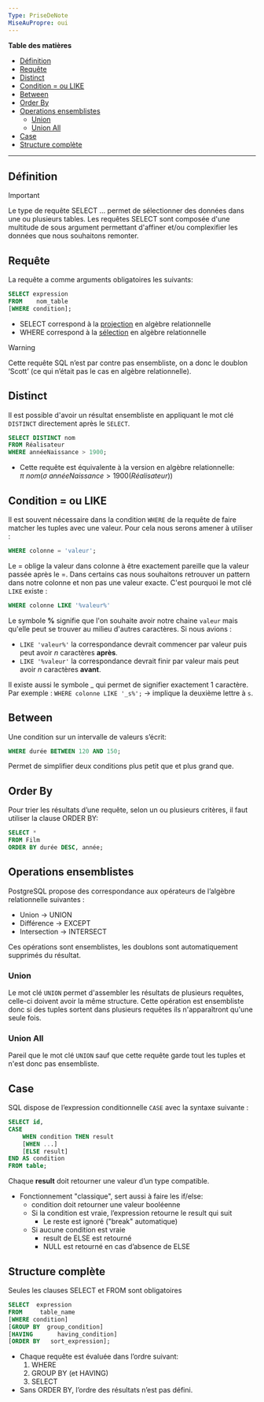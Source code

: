 ```yaml
---
Type: PriseDeNote
MiseAuPropre: oui
---
```

**Table des matières**
- [Définition](#d%C3%A9finition)
- [Requête](#requ%C3%AAte)
- [Distinct](#distinct)
- [Condition = ou LIKE](#condition--ou-like)
- [Between](#between)
- [Order By](#order-by)
- [Operations ensemblistes](#operations-ensemblistes)
	- [Union](#union)
	- [Union All](#union-all)
- [Case](#case)
- [Structure complète](#structure-compl%C3%A8te)

___
## Définition
>[!important]
>Le type de requête SELECT ... permet de sélectionner des données dans une ou plusieurs tables. Les requêtes SELECT sont composée d'une multitude de sous argument permettant d'affiner et/ou complexifier les données que nous souhaitons remonter.

## Requête
La requête a comme arguments obligatoires les suivants:
```sql
SELECT expression
FROM    nom_table
[WHERE condition];
```
- SELECT correspond à la [projection](../5%20-%20Algèbre%20relationnel/Opérateur%20fondamentaux.md#projection) en algèbre relationnelle 
- WHERE correspond à la [sélection](../5%20-%20Algèbre%20relationnel/Opérateur%20fondamentaux.md#s%C3%A9lection) en algèbre relationnelle
>[!warning]
>Cette requête SQL n’est par contre pas ensembliste, on a donc le doublon ‘Scott’ (ce qui n’était pas le cas en algèbre relationnelle).
>

## Distinct
Il est possible d'avoir un résultat ensembliste en appliquant le mot clé `DISTINCT` directement après le `SELECT`.

```SQL
SELECT DISTINCT nom 
FROM Réalisateur 
WHERE annéeNaissance > 1900;
```
- Cette requête est équivalente à la version en algèbre relationnelle: $\pi \> nom (\sigma \> annéeNaissance > 1900 (Réalisateur))$

## Condition = ou LIKE
Il est souvent nécessaire dans la condition `WHERE` de la requête de faire matcher les tuples avec une valeur. Pour cela nous serons amener à utiliser :
```sql
WHERE colonne = 'valeur';
```
Le = oblige la valeur dans colonne à être exactement pareille que la valeur passée après le =. 
Dans certains cas nous souhaitons retrouver un pattern dans notre colonne et non pas une valeur exacte. C'est pourquoi le mot clé `LIKE` existe : 
```sql
WHERE colonne LIKE '%valeur%'
```
Le symbole **%** signifie que l'on souhaite avoir notre chaine `valeur` mais qu'elle peut se trouver au milieu d'autres caractères. Si nous avions : 
- `LIKE 'valeur%'` la correspondance devrait commencer par valeur puis peut avoir $n$ caractères **après**.
- `LIKE '%valeur'` la correspondance devrait finir par valeur mais peut avoir $n$ caractères **avant**.

Il existe aussi le symbole _ qui permet de signifier exactement 1 caractère. Par exemple : `WHERE colonne LIKE '_s%';` -> implique la deuxième lettre à `s`.

## Between
Une condition sur un intervalle de valeurs s’écrit: 
```sql
WHERE durée BETWEEN 120 AND 150;
```
Permet de simplifier deux conditions plus petit que et plus grand que.

## Order By
Pour trier les résultats d’une requête, selon un ou plusieurs critères, il faut utiliser la clause ORDER BY: 
```sql
SELECT * 
FROM Film 
ORDER BY durée DESC, année;
```

## Operations ensemblistes
PostgreSQL propose des correspondance aux opérateurs de l’algèbre relationnelle suivantes :
- Union -> UNION
- Différence -> EXCEPT
- Intersection -> INTERSECT

Ces opérations sont ensemblistes, les doublons sont automatiquement supprimés du résultat. 

### Union
Le mot clé `UNION` permet d'assembler les résultats de plusieurs requêtes, celle-ci doivent avoir la même structure. Cette opération est ensembliste donc si des tuples sortent dans plusieurs requêtes ils n'apparaîtront qu'une seule fois.

### Union All
Pareil que le mot clé `UNION` sauf que cette requête garde tout les tuples et n'est donc pas ensembliste.

## Case
SQL dispose de l’expression conditionnelle `CASE` avec la syntaxe suivante : 
```sql
SELECT id,
CASE 
	WHEN condition THEN result
	[WHEN ...]
	[ELSE result]
END AS condition
FROM table;
```
Chaque **result** doit retourner une valeur d’un type compatible.
- Fonctionnement "classique", sert aussi à faire les if/else:
	- condition doit retourner une valeur booléenne
	- Si la condition est vraie, l’expression retourne le result qui suit
		- Le reste est ignoré ("break" automatique)
	- Si aucune condition est vraie
		- result de ELSE est retourné
		- NULL est retourné en cas d’absence de ELSE
## Structure complète
Seules les clauses SELECT et FROM sont obligatoires
```sql
SELECT  expression 
FROM     table_name 
[WHERE condition]
[GROUP BY  group_condition]
[HAVING       having_condition]
[ORDER BY   sort_expression];
```

- Chaque requête est évaluée dans l’ordre suivant: 
	1. WHERE 
	2. GROUP BY (et HAVING) 
	3. SELECT
- Sans ORDER BY, l’ordre des résultats n’est pas défini.